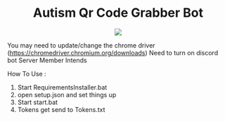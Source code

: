 <h1 align="center">
  Autism Qr Code Grabber Bot
</h1>

<p align="center"> 
  <kbd>
<img src="https://cdn.discordapp.com/attachments/1007147665684963450/1007147676762112040/unknown.png">
  </kbd>
</p>

You may need to update/change the chrome driver (https://chromedriver.chromium.org/downloads)
Need to turn on discord bot Server Member Intends

How To Use :
1. Start RequirementsInstaller.bat
2. open setup.json and set things up
3. Start start.bat
4. Tokens get send to Tokens.txt
